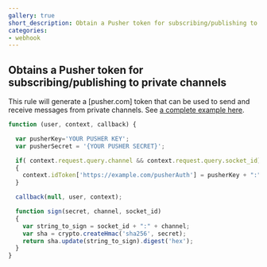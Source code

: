 ```yaml
---
gallery: true
short_description: Obtain a Pusher token for subscribing/publishing to private channels
categories:
- webhook
---
```

## Obtains a Pusher token for subscribing/publishing to private channels

This rule will generate a [pusher.com] token that can be used to send and receive messages from private channels. See [a complete example here](https://github.com/auth0/auth0-pusher).


```js
function (user, context, callback) {

  var pusherKey='YOUR PUSHER KEY';
  var pusherSecret = '{YOUR PUSHER SECRET}';

  if( context.request.query.channel && context.request.query.socket_id)
  {
    context.idToken['https://example.com/pusherAuth'] = pusherKey + ":" + sign(pusherSecret, context.request.query.channel, context.request.query.socket_id);
  }

  callback(null, user, context);

  function sign(secret, channel, socket_id)
  {
    var string_to_sign = socket_id + ":" + channel;
    var sha = crypto.createHmac('sha256', secret);
    return sha.update(string_to_sign).digest('hex');
  }
}
```
